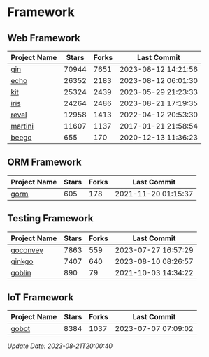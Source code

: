 # Framework

## Web Framework
| Project Name | Stars | Forks | Last Commit |
| ------------ | ----- | ----- | ----------- |
| [gin](https://github.com/gin-gonic/gin) | 70944 | 7651 | 2023-08-12 14:21:56 |
| [echo](https://github.com/labstack/echo) | 26352 | 2183 | 2023-08-12 06:01:30 |
| [kit](https://github.com/go-kit/kit) | 25324 | 2439 | 2023-05-29 21:23:33 |
| [iris](https://github.com/kataras/iris) | 24264 | 2486 | 2023-08-21 17:19:35 |
| [revel](https://github.com/revel/revel) | 12958 | 1413 | 2022-04-12 20:53:30 |
| [martini](https://github.com/go-martini/martini) | 11607 | 1137 | 2017-01-21 21:58:54 |
| [beego](https://github.com/astaxie/beego) | 655 | 170 | 2020-12-13 11:36:23 |

## ORM Framework
| Project Name | Stars | Forks | Last Commit |
| ------------ | ----- | ----- | ----------- |
| [gorm](https://github.com/jinzhu/gorm) | 605 | 178 | 2021-11-20 01:15:37 |

## Testing Framework
| Project Name | Stars | Forks | Last Commit |
| ------------ | ----- | ----- | ----------- |
| [goconvey](https://github.com/smartystreets/goconvey) | 7863 | 559 | 2023-07-27 16:57:29 |
| [ginkgo](https://github.com/onsi/ginkgo) | 7407 | 640 | 2023-08-10 08:26:57 |
| [goblin](https://github.com/franela/goblin) | 890 | 79 | 2021-10-03 14:34:22 |

## IoT Framework
| Project Name | Stars | Forks | Last Commit |
| ------------ | ----- | ----- | ----------- |
| [gobot](https://github.com/hybridgroup/gobot) | 8384 | 1037 | 2023-07-07 07:09:02 |

*Update Date: 2023-08-21T20:00:40*
